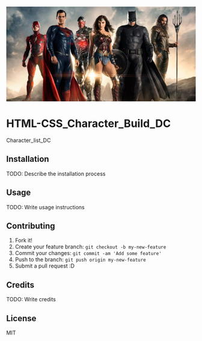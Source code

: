![alt text](/images/justice-league-social.png "Logo Title Text 1")

# HTML-CSS_Character_Build_DC
Character_list_DC


## Installation

TODO: Describe the installation process

## Usage

TODO: Write usage instructions

## Contributing

1. Fork it!
2. Create your feature branch: `git checkout -b my-new-feature`
3. Commit your changes: `git commit -am 'Add some feature'`
4. Push to the branch: `git push origin my-new-feature`
5. Submit a pull request :D



## Credits

TODO: Write credits

## License

MIT